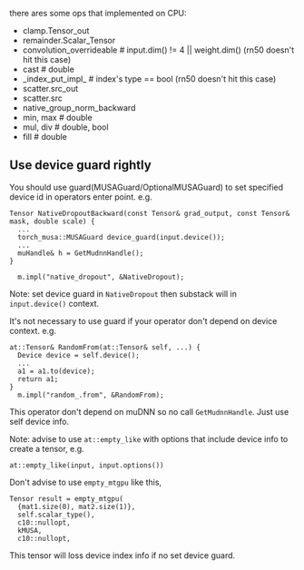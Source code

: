 there ares some ops that implemented on CPU:
 - clamp.Tensor_out
 - remainder.Scalar_Tensor
 - convolution_overrideable   # input.dim() != 4 ||  weight.dim()  (rn50 doesn't hit this case)
 - cast  # double
 - \_index_put_impl_  # index's type == bool (rn50 doesn't hit this case)
 - scatter.src_out
 - scatter.src
 - native_group_norm_backward
 - min, max # double
 - mul, div # double, bool
 - fill # double


## Use device guard rightly

You should use guard(MUSAGuard/OptionalMUSAGuard) to set specified device id in operators enter point. e.g.

```
Tensor NativeDropoutBackward(const Tensor& grad_output, const Tensor& mask, double scale) {
  ...
  torch_musa::MUSAGuard device_guard(input.device()); 
  ...
  muHandle& h = GetMudnnHandle();
}

  m.impl("native_dropout", &NativeDropout);
```
Note: set device guard in `NativeDropout` then substack will in `input.device()` context.


It's not necessary to use guard if your operator don't depend on device context. e.g.
```
at::Tensor& RandomFrom(at::Tensor& self, ...) {
  Device device = self.device();
  ...
  a1 = a1.to(device);
  return a1;
}
  m.impl("random_.from", &RandomFrom);
```
This operator don't depend on muDNN so no call `GetMudnnHandle`. Just use self device info.

Note: advise to use `at::empty_like` with options that include device info to create a tensor, e.g.
  ```
  at::empty_like(input, input.options())
  ```
Don't advise to use `empty_mtgpu` like this,
  ```
  Tensor result = empty_mtgpu(
    {mat1.size(0), mat2.size(1)},
    self.scalar_type(),
    c10::nullopt,
    kMUSA,
    c10::nullopt,
  ```
This tensor will loss device index info if no set device guard.
